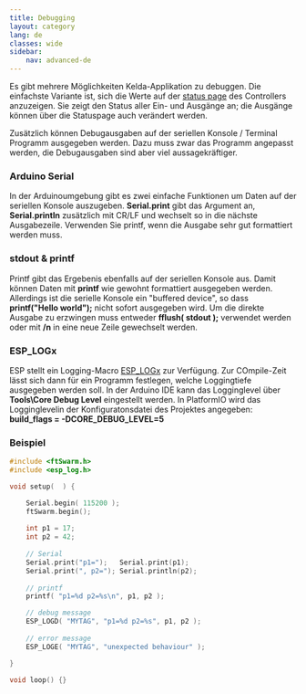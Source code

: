 ```yaml
---
title: Debugging
layout: category
lang: de
classes: wide
sidebar:
    nav: advanced-de
---
```

Es gibt mehrere Möglichkeiten Kelda-Applikation zu debuggen. Die einfachste Variante ist, sich die Werte auf der [status page](/de/gettingstarted/WebUI) des Controllers anzuzeigen. Sie zeigt den Status aller Ein- und Ausgänge an; die Ausgänge können über die Statuspage auch verändert werden. 

Zusätzlich können Debugausgaben auf der seriellen Konsole / Terminal Programm ausgegeben werden. Dazu muss zwar das Programm angepasst werden, die Debugausgaben sind aber viel aussagekräftiger.


### Arduino Serial

In der Arduinoumgebung gibt es zwei einfache Funktionen um Daten auf der seriellen Konsole auszugeben. **Serial.print** gibt das Argument an, **Serial.println** zusätzlich mit CR/LF und wechselt so in die nächste Ausgabezeile. Verwenden Sie printf, wenn die Ausgabe sehr gut formattiert werden muss. 


### stdout & printf

Printf gibt das Ergebenis ebenfalls auf der seriellen Konsole aus. Damit können Daten mit **printf** wie gewohnt formattiert ausgegeben werden. Allerdings ist die serielle Konsole ein "buffered device", so dass **printf("Hello world");** nicht sofort ausgegeben wird. Um die direkte Ausgabe zu erzwingen muss entweder **fflush( stdout );** verwendet werden oder mit **/n** in eine neue Zeile gewechselt werden.


### ESP_LOGx

ESP stellt ein Logging-Macro [ESP_LOGx](https://docs.espressif.com/projects/esp-idf/en/latest/esp32/api-reference/system/log.html) zur Verfügung. Zur COmpile-Zeit lässt sich dann für ein Programm festlegen, welche Loggingtiefe ausgegeben werden soll. In der Arduino IDE kann das Logginglevel über **Tools\Core Debug Level** eingestellt werden. In PlatformIO wird das Logginglevelin der Konfiguratonsdatei des Projektes angegeben: **build_flags = -DCORE_DEBUG_LEVEL=5**


### Beispiel

```cpp
#include <ftSwarm.h>
#include <esp_log.h>

void setup(  ) {

	Serial.begin( 115200 );
	ftSwarm.begin();
	
	int p1 = 17;
	int p2 = 42;
	
	// Serial
	Serial.print("p1=");   Serial.print(p1);
	Serial.print(", p2="); Serial.println(p2);
	
	// printf
	printf( "p1=%d p2=%s\n", p1, p2 );

	// debug message
	ESP_LOGD( "MYTAG", "p1=%d p2=%s", p1, p2 );
	
	// error message
	ESP_LOGE( "MYTAG", "unexpected behaviour" );

}

void loop() {}
```

